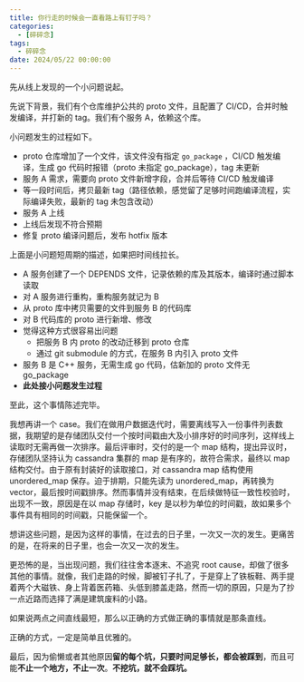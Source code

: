 ```yaml
---
title: 你行走的时候会一直看路上有钉子吗？
categories: 
  - [碎碎念]
tags:
  - 碎碎念
date: 2024/05/22 00:00:00
---
```


先从线上发现的一个小问题说起。

先说下背景，我们有个仓库维护公共的 proto 文件，且配置了 CI/CD，合并时触发编译，并打新的 tag。我们有个服务 A，依赖这个库。

小问题发生的过程如下。

-  proto 仓库增加了一个文件，该文件没有指定 `go_package` ，CI/CD 触发编译，生成 go 代码时报错（proto 未指定 go_package），tag 未更新
- 服务 A 需求，需要向 proto 文件新增字段，合并后等待 CI/CD 触发编译
- 等一段时间后，拷贝最新 tag（路径依赖，感觉留了足够时间跑编译流程，实际编译失败，最新的 tag 未包含改动）
- 服务 A 上线
- 上线后发现不符合预期
- 修复 proto 编译问题后，发布 hotfix 版本

上面是小问题短周期的描述，如果把时间线拉长。

- A 服务创建了一个 DEPENDS 文件，记录依赖的库及其版本，编译时通过脚本读取
- 对 A 服务进行重构，重构服务就记为 B
- 从 proto 库中拷贝需要的文件到服务 B 的代码库
- 对 B 代码库的 proto 进行新增、修改
- 觉得这种方式很容易出问题
  - 把服务 B 内 proto 的改动迁移到 proto 仓库
  - 通过 git submodule 的方式，在服务 B 内引入 proto 文件
- 服务 B 是 C++ 服务，无需生成 go 代码，估新加的 proto 文件无 go_package
- **此处接小问题发生过程**

至此，这个事情陈述完毕。

我想再讲一个 case。我们在做用户数据迭代时，需要离线写入一份事件列表数据，我期望的是存储团队交付一个按时间戳由大及小排序好的时间序列，这样线上读取时无需再做一次排序。最后评审时，交付的是一个 map 结构，提出异议时，存储团队坚持认为 cassandra 集群的 map 是有序的，故符合需求，最终以 map 结构交付。由于原有封装好的读取接口，对 cassandra map 结构使用 unordered_map 保存。迫于排期，只能先读为 unordered_map，再转换为 vector，最后按时间戳排序。然而事情并没有结束，在后续做特征一致性校验时，出现不一致，原因是在以 map 存储时，key 是以秒为单位的时间戳，故如果多个事件具有相同的时间戳，只能保留一个。

想讲这些问题，是因为这样的事情，在过去的日子里，一次又一次的发生。更痛苦的是，在将来的日子里，也会一次又一次的发生。

更恐怖的是，当出现问题，我们往往舍本逐末、不追究 root cause，却做了很多其他的事情。就像，我们走路的时候，脚被钉子扎了，于是穿上了铁板鞋、两手提着两个大磁铁、身上背着医药箱、头低到膝盖走路，然而一切的原因，只是为了抄一点近路而选择了满是建筑废料的小路。

如果说两点之间直线最短，那么以正确的方式做正确的事情就是那条直线。

正确的方式，一定是简单且优雅的。

最后，因为偷懒或者其他原因**留的每个坑，只要时间足够长，都会被踩到**，而且可能**不止一个地方，不止一次**。**不挖坑，就不会踩坑。**
